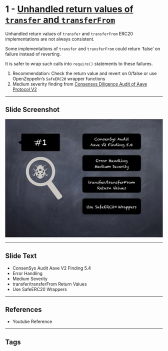 
# 1 - [Unhandled return values of `transfer` and `transferFrom`](./Unhandled%20return%20values%20of%20`transfer`%20and%20`transferFrom`.md)

Unhandled return values of `transfer` and `transferFrom` ERC20 implementations are not always consistent. 

Some implementations of `transfer` and `transferFrom` could return ‘false’ on failure instead of reverting. 

It is safer to wrap such calls into `require()` statements to these failures.

1. Recommendation: Check the return value and revert on 0/false or use OpenZeppelin’s `SafeERC20` wrapper functions
2. Medium severity finding from [Consensys Diligence Audit of Aave Protocol V2](https://consensys.net/diligence/audits/2020/09/aave-protocol-v2/#unhandled-return-values-of-transfer-and-transferfrom)
___
## Slide Screenshot
![001.png](../../images/7.%20Audit%20Findings%20101/001.png)
___
## Slide Text
- ConsenSys Audit Aave V2 Finding 5.4
- Error Handling
- Medium Severity
- transfer/transferFrom Return Values
- Use SafeERC20 Wrappers
___
## References
- Youtube Reference
___
## Tags
